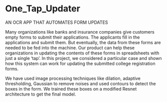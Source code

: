 # One_Tap_Updater
AN OCR APP THAT AUTOMATES FORM UPDATES  

Many organizations like banks and insurance companies give customers empty forms to submit their applications. The applicants fill in the applications and submit them. But eventually, the data from these forms are needed to be fed into the machine. Our product can help these organizations in updating the contents of these forms in spreadsheets with just a single ‘tap’. In this project, we considered a particular case and shown how this system can work for updating the submitted college registration forms. 

We have used image processing techniques like dilation, adaptive thresholding, Gaussian to remove noises and used contours to detect the boxes in the form. We trained these boxes on a modified Resnet architecture to get the final model.

